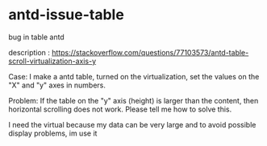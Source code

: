 # antd-issue-table
bug in table antd

description : https://stackoverflow.com/questions/77103573/antd-table-scroll-virtualization-axis-y


 Case: I make a antd table, turned on the virtualization, set the values on the "X" and "y" axes in numbers.

Problem: If the table on the "y" axis (height) is larger than the content, then horizontal scrolling does not work. Please tell me how to solve this.

I need the virtual because my data can be very large and to avoid possible display problems, im use it
